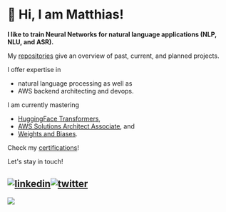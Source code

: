 # 👋 Hi, I am Matthias!

**I like to train Neural Networks for natural language applications (NLP, NLU, and ASR).**

My [repositories](https://github.com/matthiasdroth?tab=repositories) give an overview of past, current, and planned projects.

I offer expertise in
- natural language processing as well as
- AWS backend architecting and devops.

I am currently mastering
- [HuggingFace Transformers](https://huggingface.co/course/chapter6/1),
- [AWS Solutions Architect Associate](https://aws.amazon.com/certification/certified-solutions-architect-associate/), and
- [Weights and Biases](https://wandb.ai/site/sweeps).

Check my [certifications]()!

Let's stay in touch!

<a href="https://www.linkedin.com/in/matthias-droth/" target="_blank"><img src="https://img.shields.io/badge/LinkedIn-0077B5?style=for-the-badge&logo=linkedin&logoColor=white" alt="linkedin"></a><a href="mailto:matthias.droth@gmail.com" target="_blank"><img src="https://img.shields.io/badge/Gmail-D14836?style=for-the-badge&logo=gmail&logoColor=white" alt="twitter"></a>
---
![](https://komarev.com/ghpvc/?username=matthiasdroth)



<!---
matthiasdroth/matthiasdroth is a ✨ special ✨ repository because its `README.md` (this file) appears on your GitHub profile.
You can click the Preview link to take a look at your changes.
--->
